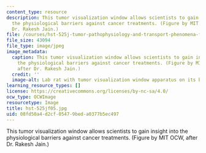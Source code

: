 ```yaml
---
content_type: resource
description: This tumor visualization window allows scientists to gain insight into
  the physiological barriers against cancer treatments. (Figure by MIT OCW, after
  Dr. Rakesh Jain.)
file: /courses/hst-525j-tumor-pathophysiology-and-transport-phenomena-fall-2005/08fd50a4d2cf05479beda0377b5ec497_hst-525jf05.jpg
file_size: 43094
file_type: image/jpeg
image_metadata:
  caption: This tumor visualization window allows scientists to gain insight into
    the physiological barriers against cancer treatments. (Figure by MIT OpenCourseWare,
    after Dr. Rakesh Jain.)
  credit: ''
  image-alt: Lab rat with tumor visualization window apparatus on its back.
learning_resource_types: []
license: https://creativecommons.org/licenses/by-nc-sa/4.0/
ocw_type: OCWImage
resourcetype: Image
title: hst-525jf05.jpg
uid: 08fd50a4-d2cf-0547-9bed-a0377b5ec497
---
```

This tumor visualization window allows scientists to gain insight into the physiological barriers against cancer treatments. (Figure by MIT OCW, after Dr. Rakesh Jain.)